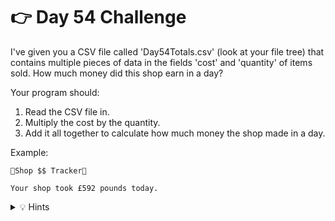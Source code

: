 # 👉 Day 54 Challenge

I've given you a CSV file called 'Day54Totals.csv' (look at your file tree) that contains multiple pieces of data in the fields 'cost' and 'quantity' of items sold. How much money did this shop earn in a day?

Your program should:

1. Read the CSV file in.
2. Multiply the cost by the quantity.
3. Add it all together to calculate how much money the shop made in a day.




Example:

```
🌟Shop $$ Tracker🌟

Your shop took £592 pounds today.
```

<details> <summary> 💡 Hints </summary>
  
- Use the dictionary approach to loading your file.
- Take in 2 different values.
- Cast them in 2 different ways.

</details>